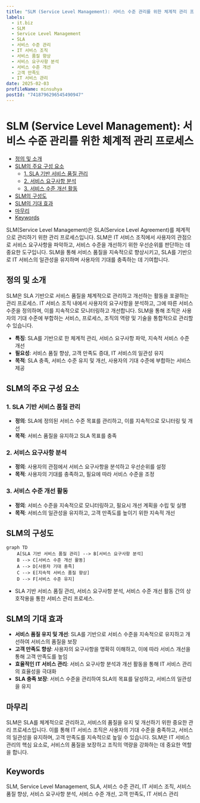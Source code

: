 ```yaml
---
title: "SLM (Service Level Management): 서비스 수준 관리를 위한 체계적 관리 프로세스"
labels:
  - it.biz
  - SLM
  - Service Level Management
  - SLA
  - 서비스 수준 관리
  - IT 서비스 조직
  - 서비스 품질 향상
  - 서비스 요구사항 분석
  - 서비스 수준 개선
  - 고객 만족도
  - IT 서비스 관리
date: 2025-02-03
profileName: minsuhya
postId: "7418796296545490947"
---
```


# SLM (Service Level Management): 서비스 수준 관리를 위한 체계적 관리 프로세스

<!-- mtoc-start -->

- [정의 및 소개](#정의-및-소개)
- [SLM의 주요 구성 요소](#slm의-주요-구성-요소)
  - [1. SLA 기반 서비스 품질 관리](#1-sla-기반-서비스-품질-관리)
  - [2. 서비스 요구사항 분석](#2-서비스-요구사항-분석)
  - [3. 서비스 수준 개선 활동](#3-서비스-수준-개선-활동)
- [SLM의 구성도](#slm의-구성도)
- [SLM의 기대 효과](#slm의-기대-효과)
- [마무리](#마무리)
- [Keywords](#keywords)

<!-- mtoc-end -->

SLM(Service Level Management)은 SLA(Service Level Agreement)를 체계적으로 관리하기 위한 관리 프로세스입니다. SLM은 IT 서비스 조직에서 사용자의 관점으로 서비스 요구사항을 파악하고, 서비스 수준을 개선하기 위한 우선순위를 판단하는 데 중요한 도구입니다. SLM을 통해 서비스 품질을 지속적으로 향상시키고, SLA를 기반으로 IT 서비스의 일관성을 유지하며 사용자의 기대를 충족하는 데 기여합니다.

## 정의 및 소개

SLM은 SLA 기반으로 서비스 품질을 체계적으로 관리하고 개선하는 활동을 포괄하는 관리 프로세스. IT 서비스 조직 내에서 사용자의 요구사항을 분석하고, 그에 따른 서비스 수준을 정의하며, 이를 지속적으로 모니터링하고 개선합니다. SLM을 통해 조직은 사용자의 기대 수준에 부합하는 서비스, 프로세스, 조직의 역량 및 기술을 통합적으로 관리할 수 있습니다.

- **특징**: SLA를 기반으로 한 체계적 관리, 서비스 요구사항 파악, 지속적 서비스 수준 개선
- **필요성**: 서비스 품질 향상, 고객 만족도 증대, IT 서비스의 일관성 유지
- **목적**: SLA 충족, 서비스 수준 유지 및 개선, 사용자의 기대 수준에 부합하는 서비스 제공

## SLM의 주요 구성 요소

### 1. SLA 기반 서비스 품질 관리

- **정의**: SLA에 정의된 서비스 수준 목표를 관리하고, 이를 지속적으로 모니터링 및 개선
- **목적**: 서비스 품질을 유지하고 SLA 목표를 충족

### 2. 서비스 요구사항 분석

- **정의**: 사용자의 관점에서 서비스 요구사항을 분석하고 우선순위를 설정
- **목적**: 사용자의 기대를 충족하고, 필요에 따라 서비스 수준을 조정

### 3. 서비스 수준 개선 활동

- **정의**: 서비스 수준을 지속적으로 모니터링하고, 필요시 개선 계획을 수립 및 실행
- **목적**: 서비스의 일관성을 유지하고, 고객 만족도를 높이기 위한 지속적 개선

## SLM의 구성도

```mermaid
graph TD
    A[SLA 기반 서비스 품질 관리] --> B[서비스 요구사항 분석]
    B --> C[서비스 수준 개선 활동]
    A --> D[사용자 기대 충족]
    C --> E[지속적 서비스 품질 향상]
    D --> F[서비스 수준 유지]
```

- SLA 기반 서비스 품질 관리, 서비스 요구사항 분석, 서비스 수준 개선 활동 간의 상호작용을 통한 서비스 관리 프로세스.

## SLM의 기대 효과

- **서비스 품질 유지 및 개선**: SLA를 기반으로 서비스 수준을 지속적으로 유지하고 개선하여 서비스의 품질을 보장
- **고객 만족도 향상**: 사용자의 요구사항을 명확히 이해하고, 이에 따라 서비스 개선을 통해 고객 만족도를 높임
- **효율적인 IT 서비스 관리**: 서비스 요구사항 분석과 개선 활동을 통해 IT 서비스 관리의 효율성을 극대화
- **SLA 충족 보장**: 서비스 수준을 관리하여 SLA의 목표를 달성하고, 서비스의 일관성을 유지

## 마무리

SLM은 SLA를 체계적으로 관리하고, 서비스의 품질을 유지 및 개선하기 위한 중요한 관리 프로세스입니다. 이를 통해 IT 서비스 조직은 사용자의 기대 수준을 충족하고, 서비스의 일관성을 유지하며, 고객 만족도를 지속적으로 높일 수 있습니다. SLM은 IT 서비스 관리의 핵심 요소로, 서비스의 품질을 보장하고 조직의 역량을 강화하는 데 중요한 역할을 합니다.

## Keywords

SLM, Service Level Management, SLA, 서비스 수준 관리, IT 서비스 조직, 서비스 품질 향상, 서비스 요구사항 분석, 서비스 수준 개선, 고객 만족도, IT 서비스 관리
